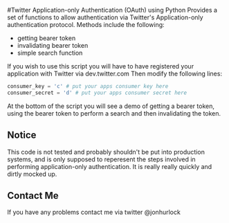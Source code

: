 #Twitter Application-only Authentication (OAuth) using Python
Provides a set of functions to allow authentication via Twitter's Application-only authentication protocol.
Methods include the following:
 * getting bearer token
 * invalidating bearer token
 * simple search function

If you wish to use this script you will have to have registered your application with Twitter via dev.twitter.com
Then modify the following lines:

```python
consumer_key = 'c' # put your apps consumer key here
consumer_secret = 'd' # put your apps consumer secret here
```

At the bottom of the script you will see a demo of getting a bearer token, using the bearer token to perform a search
and then invalidating the token.

## Notice
This code is not tested and probably shouldn't be put into production systems, and is only supposed to reperesent the steps involved in performing application-only authentication. It is really really quickly and dirtly mocked up.

## Contact Me
If you have any problems contact me via twitter @jonhurlock

